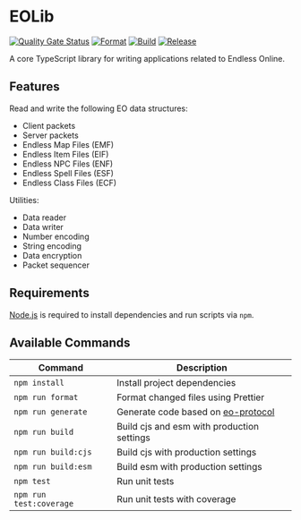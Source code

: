 # EOLib

[![Quality Gate Status](https://sonarcloud.io/api/project_badges/measure?project=Cirras_eolib-ts&metric=alert_status)](https://sonarcloud.io/summary/new_code?id=Cirras_eolib-ts)
[![Format](https://github.com/Cirras/eolib-ts/actions/workflows/format.yml/badge.svg?event=push)](https://github.com/Cirras/eolib-ts/actions/workflows/format.yml)
[![Build](https://github.com/Cirras/eolib-ts/actions/workflows/build.yml/badge.svg?event=push)](https://github.com/Cirras/eolib-ts/actions/workflows/build.yml)
[![Release](https://github.com/Cirras/eolib-ts/actions/workflows/release.yml/badge.svg)](https://github.com/Cirras/eolib-ts/actions/workflows/release.yml)

A core TypeScript library for writing applications related to Endless Online.

## Features

Read and write the following EO data structures:

- Client packets
- Server packets
- Endless Map Files (EMF)
- Endless Item Files (EIF)
- Endless NPC Files (ENF)
- Endless Spell Files (ESF)
- Endless Class Files (ECF)

Utilities:

- Data reader
- Data writer
- Number encoding
- String encoding
- Data encryption
- Packet sequencer

## Requirements

[Node.js](https://nodejs.org) is required to install dependencies and run scripts via `npm`.

## Available Commands

| Command                 | Description                                                                 |
| ----------------------- | --------------------------------------------------------------------------- |
| `npm install`           | Install project dependencies                                                |
| `npm run format`        | Format changed files using Prettier                                         |
| `npm run generate`      | Generate code based on [eo-protocol](https://github.com/Cirras/eo-protocol) |
| `npm run build`         | Build cjs and esm with production settings                                  |
| `npm run build:cjs`     | Build cjs with production settings                                          |
| `npm run build:esm`     | Build esm with production settings                                          |
| `npm test`              | Run unit tests                                                              |
| `npm run test:coverage` | Run unit tests with coverage                                                |
